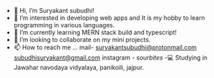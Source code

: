 - 👋 Hi, I’m Suryakant subudhi!
- 👀 I’m interested in developing web apps and It is my hobby to learn programming in various languages.
- 🌱 I’m currently learning MERN stack build and typescript!
- 💞️ I’m looking to collaborate on my mini projects.
- 📫 How to reach me ...
      mail- suryakantsubudhi@protonmail.com
            subudhisuryakant@gmail.com
      instagram - _sourbites_
 -💻 Studying in Jawahar navodaya vidyalaya, panikoili, jajpur.

<!---
surya-ops/surya-ops is a ✨ special ✨ repository because its `README.md` (this file) appears on your GitHub profile.
You can click the Preview link to take a look at your changes.
--->
